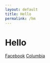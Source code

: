 ```yaml
---
layout: default
title: Hello
permalink: /hm
---
```

# Hello

[Facebook](http://facebook.com)
[Columbia](http;www.columbia.edu)
